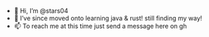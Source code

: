 - 👋 Hi, I’m @stars04
- 🌱 I’ve since moved onto learning java & rust! still finding my way!
- 📫 To reach me at this time just send a message here on gh

<!---
stars04/stars04 is a ✨ special ✨ repository because its `README.md` (this file) appears on your GitHub profile.
You can click the Preview link to take a look at your changes.
--->
